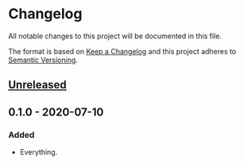 # Changelog
All notable changes to this project will be documented in this file.

The format is based on [Keep a Changelog](http://keepachangelog.com/en/1.0.0/)
and this project adheres to [Semantic Versioning](http://semver.org/spec/v2.0.0.html).

## [Unreleased]


## 0.1.0 - 2020-07-10
### Added
- Everything.


[Unreleased]: https://github.com/LukasKalbertodt/floof/compare/v0.1.0...HEAD
